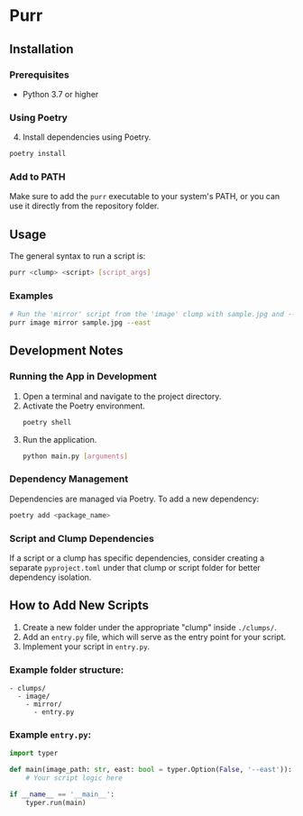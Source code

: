 # Purr

## Installation

### Prerequisites

- Python 3.7 or higher

### Using Poetry

4. Install dependencies using Poetry.
```bash
poetry install
```

### Add to PATH

Make sure to add the `purr` executable to your system's PATH, or you can use it directly from the repository folder.

## Usage

The general syntax to run a script is:

```bash
purr <clump> <script> [script_args]
```

### Examples

```bash
# Run the 'mirror' script from the 'image' clump with sample.jpg and --east flag
purr image mirror sample.jpg --east
```

## Development Notes

### Running the App in Development

1. Open a terminal and navigate to the project directory.
2. Activate the Poetry environment.
    ```bash
    poetry shell
    ```
3. Run the application.
    ```bash
    python main.py [arguments]
    ```

### Dependency Management

Dependencies are managed via Poetry. To add a new dependency:

```bash
poetry add <package_name>
```

### Script and Clump Dependencies

If a script or a clump has specific dependencies, consider creating a separate `pyproject.toml` under that clump or script folder for better dependency isolation.

## How to Add New Scripts

1. Create a new folder under the appropriate "clump" inside `./clumps/`.
2. Add an `entry.py` file, which will serve as the entry point for your script.
3. Implement your script in `entry.py`.

### Example folder structure:

```
- clumps/
  - image/
    - mirror/
      - entry.py
```

### Example `entry.py`:

```python
import typer

def main(image_path: str, east: bool = typer.Option(False, '--east')):
    # Your script logic here

if __name__ == '__main__':
    typer.run(main)
```

